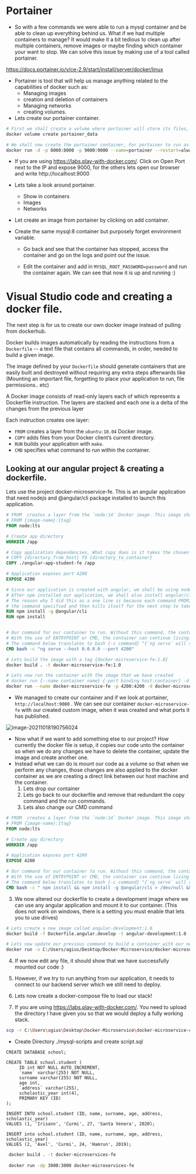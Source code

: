 # Portainer

- So with a few commands we were able to run a mysql container and be able to clean up everything behind us. What if we had multiple containers to manage? It would make it a bit tedious to clean up after multiple containers, remove images or maybe finding which container your want to stop. We can solve this issue by making use of a tool called portainer.

https://docs.portainer.io/v/ce-2.9/start/install/server/docker/linux

- Portainer is tool that will help us manage anything related to the capabilities of docker such as:
  - Managing images
  - creation and deletion of containers 
  - Managing networks 
  - creating volumes. 
- Lets create our portainer container. 

```bash
# First we shall create a volume where portainer will store its files, A volume is a permanent storage directory for the container, if the container is ever deleted and created again, if the volume has not been deleted it can reaccess those files again.
docker volume create portainer_data

# We shall now create the portainer container, For portainer to run as intended we need to mount our docker socket as a volume. Remember that in linux everything is a file and therefore, everything can be mounted to docker, even a socket. 
docker run -d -p 8000:8000 -p 9000:9000 --name=portainer --restart=always -v /var/run/docker.sock:/var/run/docker.sock -v portainer_data:/data portainer/portainer-ce
```

- If you are using https://labs.play-with-docker.com/. Click on Open Port next to the IP and expose 9000, for the others lets open our browser and write http://localhost:9000

- Lets take a look around portainer.
  - Show in containers
  - Images
  - Networks

- Let create an image from portainer by clicking on add container. 
- Create the same mysql:8 container but purposely forget environment variable.

  - Go back and see that the container has stopped, access the container and go on the logs and point out the issue.

  - Edit the container and add in `MYSQL_ROOT_PASSWORD=password` and run the container again. We can see that now it is up and running :)

# Visual Studio code and creating a docker file.

The next step is for us to create our own docker image instead of pulling from dockerhub.

Docker builds images automatically by reading the instructions from a `Dockerfile` -- a text file that contains all commands, in order, needed to build a given image.

The image defined by your `Dockerfile` should generate containers that are easily built and destroyed without requiring any extra steps afterwards like (Mounting an important file, forgetting to place your application to run, file permissions.. etc)

A Docker image consists of read-only layers each of which represents a Dockerfile instruction. The layers are stacked and each one is a delta of the changes from the previous layer

Each instruction creates one layer:

- `FROM` creates a layer from the `ubuntu:18.04` Docker image.
- `COPY` adds files from your Docker client’s current directory.
- `RUN` builds your application with `make`.
- `CMD` specifies what command to run within the container.

## Looking at our angular project & creating a dockerfile.

Lets use the project docker-microservice-fe. This is an angular application that need nodejs and @angular/cli package installed to launch this application. 

```dockerfile
# FROM  creates a layer from the `node:14` Docker image. This image shall be pulled from dockerhub. Just like when we did `docker pull mysql:8` 
# FROM {image-name}:{tag}
FROM node:lts

# Create app directory
WORKDIR /app

# Copy application dependencies, What copy does is it takes the chosen directory and copies it to the container.
# COPY {directory_from_host} TO {directory_to_container}
COPY ./angular-app-student-fe /app

# Application exposes port 4200
EXPOSE 4200

# Since our application is created with angular, we shall be using nodejs to run `npm install` which will build our files and create the necessary modules to run.
# After npm installed our application, we shall also install angular/cli, @angular/cli is wrapper to npm to ease in component creation and also runnables.
# The reason why I did this as a one line is because each command FROM, WORKDIR, COPY, RUN creates a new layer. A new layer is like a temporary container that executes
# the command specified and then kills itself for the next step to take on from there and repeat the process. Think of it as building blocks. One block ontop of each other.
RUN npm install -g @angular/cli
RUN npm install 


# Our command for our container to run. Without this command, the container will be created with our newly created image but it shall instantly exit.
# With the use of ENTRYPOINT or CMD, the container can continue living while that process is still active. Once the process exits (either the application crashed, or the service has stopped) The container automatically exits.
# The command below translates to bash {-c command} "{`ng serve` will start our angular application}" {--host to 0.0.0.0 as if this is left as localhost, we would not be able to access http://localhost:4200 on our browser as it won't bind correctly} {--port 4200}
CMD bash -c "ng serve --host 0.0.0.0 --port 4200"
```



```bash
# Lets build the image with a tag {docker-microservice-fe:1.0}
docker build . -t docker-microservice-fe:1.0

# Lets now run the container with the image that we have created
# docker run {--name container name} {-port binding host:container} -d {running container as a deamon} {image name} 
docker run --name docker-microservice-fe -p 4200:4200 -d docker-microservice-fe:1.0 
```



- We managed to create our container and if we look at portainer, `http://localhost:9000` . We can see our container `docker-microservice-fe` with our created custom image, when it was created and what ports it has published.

![image-20211018190756024](C:\Users\agius\AppData\Roaming\Typora\typora-user-images\image-20211018190756024.png)

- Now what if we want to add something else to our project? How currently the docker file is setup, it copies our code unto the container so when we do any changes we have to delete the container, update the image and create another one.
- Instead what we can do is mount our code as a volume so that when we perform any changes, those changes are also applied to the docker container as we are creating a direct link between our host machine and the container.
  1) Lets drop our container
  2) Lets go back to our dockerfile and remove that redundant the copy command and the run commands.
  3) Lets also change our CMD command

```dockerfile
# FROM  creates a layer from the `node:14` Docker image. This image shall be pulled from dockerhub. Just like when we did `docker pull mysql:8` 
# FROM {image-name}:{tag}
FROM node:lts

# Create app directory
WORKDIR /app

# Application exposes port 4200
EXPOSE 4200

# Our command for our container to run. Without this command, the container will be created with our newly created image but it shall instantly exit.
# With the use of ENTRYPOINT or CMD, the container can continue living while that process is still active. Once the process exits (either the application crashed, or the service has stopped) The container automatically exits.
# The command below translates to bash {-c command} "{`ng serve` will start our angular application}" {--host to 0.0.0.0 as if this is left as localhost, we would not be able to access http://localhost:4200 on our browser as it won't bind correctly} {--port 4200}
CMD bash -c " npm install && npm install -g @angular/cli > /dev/null && ng serve --proxy-config proxy.conf.json"
```

3. We now altered our dockerfile to create a development image where we can use any angular application and mount it to our container. (This does not work on windows, there is a setting you must enable that lets you to use drives)

```bash
# Lets create a new image called angular-development:1.0
docker build -f Dockerfile.angular.develop -t angular-development:1.0 .

# Lets now update our previous command to build a container with our new updated image and mount our code.
docker run -v C:/Users/agius/Desktop/Docker-Microservice/docker-microservice-course/microservice-docker-fe/angular-app-student-fe/:/app -p 4200:4200 -d angular-development:1.0
```

4. If we now edit any file, it should show that we have successfully mounted our code :) 
5. However, if we try to run anything from our application, it needs to connect to our backend server which we still need to deploy.
6. Lets now create a docker-compose file to load our stack! 

7. If you are using https://labs.play-with-docker.com/. You need to upload the directory I have given you so that we would deploy a fully working stack.

```bash
scp -r C:\Users\agius\Desktop\Docker-Microservice\docker-microservice-course\microservice-docker-fe root@ip172-18-0-16-c5q6effnjsv000ak4bgg@direct.labs.play-with-docker.com:/root/
```













- Create Directory ./mysql-scripts and create script.sql

```mysql
CREATE DATABASE school;

CREATE TABLE school.student (
     ID int NOT NULL AUTO_INCREMENT,
     `name` varchar(255) NOT NULL,
     surname varchar(255) NOT NULL,
     age int,
     `address` varchar(255),
     scholastic_year int(4),
     PRIMARY KEY (ID)
);

INSERT INTO school.student (ID, name, surname, age, address, scholastic_year)
VALUES (1, 'Irisann', 'Curmi', 27, 'Santa Venera', 2020);

INSERT into school.student (ID, name, surname, age, address, scholastic_year)
VALUES (2, 'Axel', 'Curmi', 24, 'Hamrun', 2019);
```



```bash
 docker build . -t docker-microservices-fe
 
 docker run -dp 3000:3000 docker-microservices-fe
```

